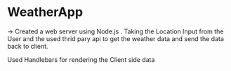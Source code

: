 # WeatherApp

-> Created a web server using Node.js  . Taking the Location Input from the User and the used thrid pary api to get the weather data and send the data back to client.

Used Handlebars for rendering the Client side data
